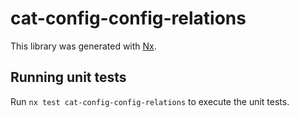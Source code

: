# cat-config-config-relations

This library was generated with [Nx](https://nx.dev).

## Running unit tests

Run `nx test cat-config-config-relations` to execute the unit tests.
